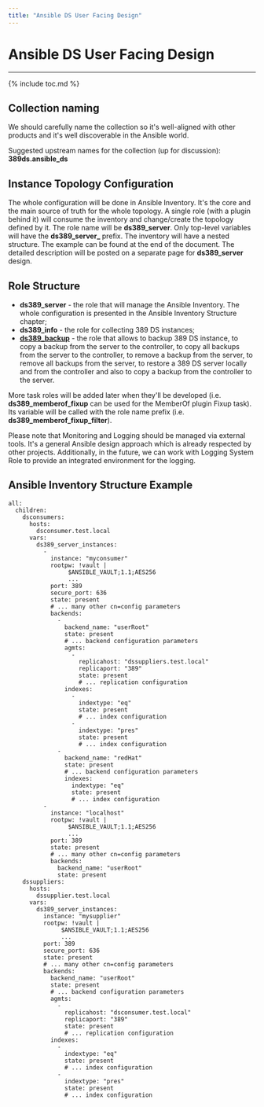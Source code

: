 ```yaml
---
title: "Ansible DS User Facing Design"
---
```


# Ansible DS User Facing Design
-----------------------

{% include toc.md %}


Collection naming
-------

We should carefully name the collection so it's well-aligned with other products and it's well discoverable in the Ansible world.

Suggested upstream names for the collection (up for discussion):
**389ds.ansible_ds**

Instance Topology Configuration
-------

The whole configuration will be done in Ansible Inventory. It's the core and the main source of truth for the whole topology.
A single role (with a plugin behind it) will consume the inventory and change/create the topology defined by it. The role name will be **ds389_server**. Only top-level variables will have the **ds389_server_** prefix. The inventory will have a nested structure. The example can be found at the end of the document.
The detailed description will be posted on a separate page for **ds389_server** design.

Role Structure
------------------------------

- **ds389_server** - the role that will manage the Ansible Inventory. The whole configuration is presented in the Ansible Inventory Structure chapter;
- **ds389_info** - the role for collecting 389 DS instances;
- **[ds389_backup](ansible-backup-role.html)** - the role that allows to backup 389 DS instance, to copy a backup from the server to the controller, to copy all backups from the server to the controller, to remove a backup from the server, to remove all backups from the server, to restore a 389 DS server locally and from the controller and also to copy a backup from the controller to the server.

More task roles will be added later when they'll be developed (i.e. **ds389_memberof_fixup** can be used for the MemberOf plugin Fixup task). Its variable will be called with the role name prefix (i.e. **ds389_memberof_fixup_filter**).

Please note that Monitoring and Logging should be managed via external tools. It's a general Ansible design approach which is already respected by other projects.
Additionally, in the future, we can work with Logging System Role to provide an integrated environment for the logging.

Ansible Inventory Structure Example
---------------------------

    all:
      children:
        dsconsumers:
          hosts:
            dsconsumer.test.local
          vars:
            ds389_server_instances:
              - 
                instance: "myconsumer"
                rootpw: !vault |
                     $ANSIBLE_VAULT;1.1;AES256
                     ...
                port: 389
                secure_port: 636
                state: present
                # ... many other cn=config parameters
                backends:
                  -
                    backend_name: "userRoot"
                    state: present
                    # ... backend configuration parameters
                    agmts:
                      -
                        replicahost: "dssuppliers.test.local"
                        replicaport: "389"
                        state: present
                        # ... replication configuration
                    indexes:
                      -
                        indextype: "eq"
                        state: present
                        # ... index configuration
                      -
                        indextype: "pres"
                        state: present
                        # ... index configuration
                  -
                    backend_name: "redHat"
                    state: present
                    # ... backend configuration parameters
                    indexes:
                      indextype: "eq"
                      state: present
                      # ... index configuration
              - 
                instance: "localhost"
                rootpw: !vault |
                     $ANSIBLE_VAULT;1.1;AES256
                     ...
                port: 389
                state: present
                # ... many other cn=config parameters
                backends:
                  backend_name: "userRoot"
                  state: present
        dssuppliers:
          hosts:
            dssupplier.test.local
          vars:
            ds389_server_instances:
              instance: "mysupplier"
              rootpw: !vault |
                   $ANSIBLE_VAULT;1.1;AES256
                   ...
              port: 389
              secure_port: 636
              state: present
              # ... many other cn=config parameters
              backends:
                backend_name: "userRoot"
                state: present
                # ... backend configuration parameters
                agmts:
                  -
                    replicahost: "dsconsumer.test.local"
                    replicaport: "389"
                    state: present
                    # ... replication configuration
                indexes:
                  -
                    indextype: "eq"
                    state: present
                    # ... index configuration
                  -
                    indextype: "pres"
                    state: present
                    # ... index configuration


